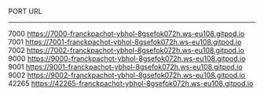  PORT                                  URL                               
------- -----------------------------------------------------------------
  7000   https://7000-franckpachot-ybhol-8gsefok072h.ws-eu108.gitpod.io  
  7001   https://7001-franckpachot-ybhol-8gsefok072h.ws-eu108.gitpod.io  
  7002   https://7002-franckpachot-ybhol-8gsefok072h.ws-eu108.gitpod.io  
  9000   https://9000-franckpachot-ybhol-8gsefok072h.ws-eu108.gitpod.io  
  9001   https://9001-franckpachot-ybhol-8gsefok072h.ws-eu108.gitpod.io  
  9002   https://9002-franckpachot-ybhol-8gsefok072h.ws-eu108.gitpod.io  
 42265   https://42265-franckpachot-ybhol-8gsefok072h.ws-eu108.gitpod.io 

